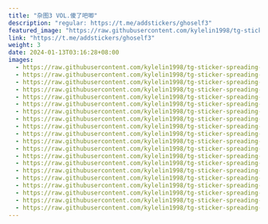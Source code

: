 ```yaml
---
title: "杂图3 VOL.傻了吧唧"
description: "regular: https://t.me/addstickers/ghoself3"
featured_image: "https://raw.githubusercontent.com/kylelin1998/tg-sticker-spreading-worldwide-images/main/img/bd5965f8-b68b-4b7a-9119-d281e4298a1e.jpg"
link: "https://t.me/addstickers/ghoself3"
weight: 3
date: 2024-01-13T03:16:28+08:00
images:
  - https://raw.githubusercontent.com/kylelin1998/tg-sticker-spreading-worldwide-images/main/img/bd5965f8-b68b-4b7a-9119-d281e4298a1e.jpg
  - https://raw.githubusercontent.com/kylelin1998/tg-sticker-spreading-worldwide-images/main/img/246b72ba-309f-45a9-93c3-32e617d2aa8c.jpg
  - https://raw.githubusercontent.com/kylelin1998/tg-sticker-spreading-worldwide-images/main/img/6b72086b-23e7-49b0-a2b1-7aa808919cf6.jpg
  - https://raw.githubusercontent.com/kylelin1998/tg-sticker-spreading-worldwide-images/main/img/3fd5e04c-ca0a-42cb-a151-1485939502f2.jpg
  - https://raw.githubusercontent.com/kylelin1998/tg-sticker-spreading-worldwide-images/main/img/cbdaccbc-5ca6-4b3a-ab1f-72afcb7d9aef.jpg
  - https://raw.githubusercontent.com/kylelin1998/tg-sticker-spreading-worldwide-images/main/img/b833b046-d5e9-4ee3-9e58-07963b014a54.jpg
  - https://raw.githubusercontent.com/kylelin1998/tg-sticker-spreading-worldwide-images/main/img/8a69e266-aea6-4633-afee-20f65283f838.jpg
  - https://raw.githubusercontent.com/kylelin1998/tg-sticker-spreading-worldwide-images/main/img/e45717ca-deba-4f3d-b450-251c35cae42e.jpg
  - https://raw.githubusercontent.com/kylelin1998/tg-sticker-spreading-worldwide-images/main/img/fe0d23ee-8628-445a-b9b7-a03ee7d7a261.jpg
  - https://raw.githubusercontent.com/kylelin1998/tg-sticker-spreading-worldwide-images/main/img/9c2b9ce4-0b73-4b9a-915c-aea2199ccd99.jpg
  - https://raw.githubusercontent.com/kylelin1998/tg-sticker-spreading-worldwide-images/main/img/b3384683-b561-4f85-a901-dc5a9355e9a8.jpg
  - https://raw.githubusercontent.com/kylelin1998/tg-sticker-spreading-worldwide-images/main/img/a754cbd6-e0b6-4ac1-9ae6-0b2bfb654a26.jpg
  - https://raw.githubusercontent.com/kylelin1998/tg-sticker-spreading-worldwide-images/main/img/bc70c88c-9e65-4db0-9c79-29520a0f64c5.jpg
  - https://raw.githubusercontent.com/kylelin1998/tg-sticker-spreading-worldwide-images/main/img/e19b5050-e8ae-4897-8258-4831ff9fe1f6.jpg
  - https://raw.githubusercontent.com/kylelin1998/tg-sticker-spreading-worldwide-images/main/img/11313543-9ec3-4878-9ed4-f35c9513c441.jpg
  - https://raw.githubusercontent.com/kylelin1998/tg-sticker-spreading-worldwide-images/main/img/1c206fad-430b-4dc4-bc05-e2633fb93f04.jpg
  - https://raw.githubusercontent.com/kylelin1998/tg-sticker-spreading-worldwide-images/main/img/39ec75db-8ef1-48cc-b78c-8aefafe44110.jpg
  - https://raw.githubusercontent.com/kylelin1998/tg-sticker-spreading-worldwide-images/main/img/9b45a4b6-c84e-4c81-a44c-6611fe965ada.jpg
  - https://raw.githubusercontent.com/kylelin1998/tg-sticker-spreading-worldwide-images/main/img/31e66739-c5c9-49fd-b7cf-34d63da8282b.jpg
  - https://raw.githubusercontent.com/kylelin1998/tg-sticker-spreading-worldwide-images/main/img/b3eb402b-55f7-43c3-9dfd-811786c3988a.jpg
---
```

